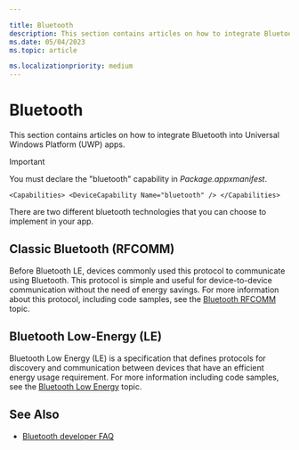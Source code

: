 ```yaml
---

title: Bluetooth
description: This section contains articles on how to integrate Bluetooth into Universal Windows Platform (UWP) apps, including how to use RFCOMM, GATT, and Low Energy (LE) Advertisements.
ms.date: 05/04/2023
ms.topic: article

ms.localizationpriority: medium
---
```


# Bluetooth

This section contains articles on how to integrate Bluetooth into Universal Windows Platform (UWP) apps.

> [!IMPORTANT]
> You must declare the "bluetooth" capability in *Package.appxmanifest*.
>
> `<Capabilities> <DeviceCapability Name="bluetooth" /> </Capabilities>`

There are two different bluetooth technologies that you can choose to implement in your app.

## Classic Bluetooth (RFCOMM)

Before Bluetooth LE, devices commonly used this protocol to communicate using Bluetooth. This protocol is simple and useful for device-to-device communication without the need of energy savings. For more information about this protocol, including code samples, see the [Bluetooth RFCOMM](send-or-receive-files-with-rfcomm.md) topic.

## Bluetooth Low-Energy (LE)

Bluetooth Low Energy (LE) is a specification that defines protocols for discovery and communication between devices that have an efficient energy usage requirement. For more information including code samples, see the [Bluetooth Low Energy](bluetooth-low-energy-overview.md) topic.

## See Also

- [Bluetooth developer FAQ](bluetooth-dev-faq.yml)